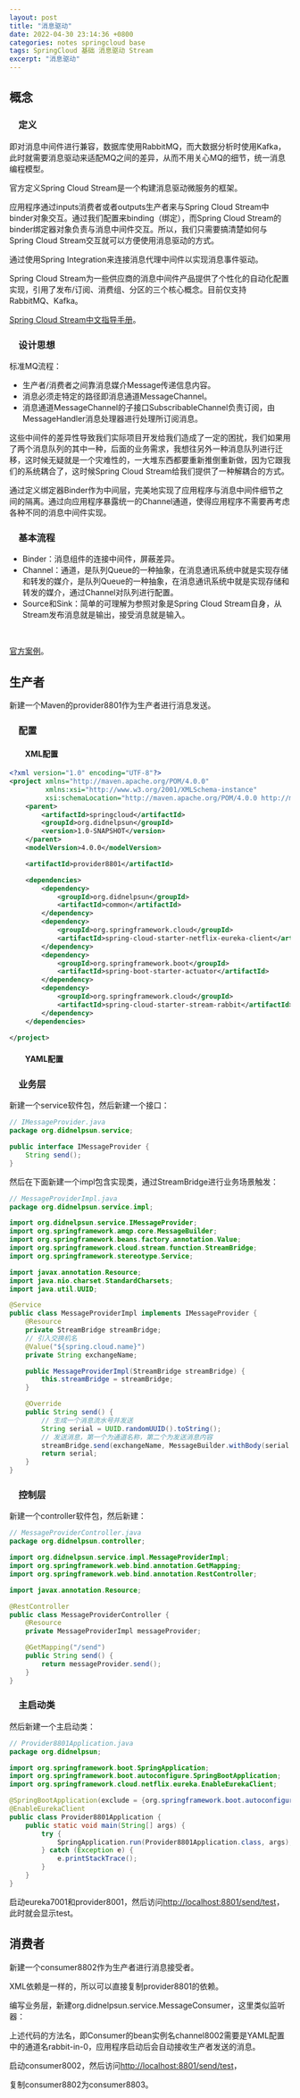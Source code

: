 ```yaml
---
layout: post
title: "消息驱动"
date: 2022-04-30 23:14:36 +0800
categories: notes springcloud base
tags: SpringCloud 基础 消息驱动 Stream
excerpt: "消息驱动"
---
```


## 概念

### &emsp;定义

即对消息中间件进行兼容，数据库使用RabbitMQ，而大数据分析时使用Kafka，此时就需要消息驱动来适配MQ之间的差异，从而不用关心MQ的细节，统一消息编程模型。

官方定义Spring Cloud Stream是一个构建消息驱动微服务的框架。

应用程序通过inputs消费者或者outputs生产者来与Spring Cloud Stream中binder对象交互。通过我们配置来binding（绑定），而Spring Cloud Stream的binder绑定器对象负责与消息中间件交互。所以，我们只需要搞清楚如何与Spring Cloud Stream交互就可以方便使用消息驱动的方式。

通过使用Spring Integration来连接消息代理中间件以实现消息事件驱动。

Spring Cloud Stream为一些供应商的消息中间件产品提供了个性化的自动化配置实现，引用了发布/订阅、消费组、分区的三个核心概念。目前仅支持RabbitMQ、Kafka。

[Spring Cloud Stream中文指导手册](https://m.wang1314.com/doc/webapp/topic/20971999.html)。

### &emsp;设计思想

标准MQ流程：

+ 生产者/消费者之间靠消息媒介Message传递信息内容。
+ 消息必须走特定的路径即消息通道MessageChannel。
+ 消息通道MessageChannel的子接口SubscribableChannel负责订阅，由MessageHandler消息处理器进行处理所订阅消息。

这些中间件的差异性导致我们实际项目开发给我们造成了一定的困扰，我们如果用了两个消息队列的其中一种，后面的业务需求，我想往另外一种消息队列进行迁移，这时候无疑就是一个灾难性的，一大堆东西都要重新推倒重新做，因为它跟我们的系统耦合了，这时候Spring Cloud Stream给我们提供了一种解耦合的方式。

通过定义绑定器Binder作为中间层，完美地实现了应用程序与消息中间件细节之间的隔离。通过向应用程序暴露统一的Channel通道，使得应用程序不需要再考虑各种不同的消息中间件实现。

### &emsp;基本流程

+ Binder：消息组件的连接中间件，屏蔽差异。
+ Channel：通道，是队列Queue的一种抽象，在消息通讯系统中就是实现存储和转发的媒介，是队列Queue的一种抽象，在消息通讯系统中就是实现存储和转发的媒介，通过Channel对队列进行配置。
+ Source和Sink：简单的可理解为参照对象是Spring Cloud Stream自身，从Stream发布消息就是输出，接受消息就是输入。

&emsp;

[官方案例](https://github.com/spring-cloud/spring-cloud-stream-samples)。

## 生产者

新建一个Maven的provider8801作为生产者进行消息发送。

### &emsp;配置

#### &emsp;&emsp;XML配置

```xml
<?xml version="1.0" encoding="UTF-8"?>
<project xmlns="http://maven.apache.org/POM/4.0.0"
         xmlns:xsi="http://www.w3.org/2001/XMLSchema-instance"
         xsi:schemaLocation="http://maven.apache.org/POM/4.0.0 http://maven.apache.org/xsd/maven-4.0.0.xsd">
    <parent>
        <artifactId>springcloud</artifactId>
        <groupId>org.didnelpsun</groupId>
        <version>1.0-SNAPSHOT</version>
    </parent>
    <modelVersion>4.0.0</modelVersion>

    <artifactId>provider8801</artifactId>

    <dependencies>
        <dependency>
            <groupId>org.didnelpsun</groupId>
            <artifactId>common</artifactId>
        </dependency>
        <dependency>
            <groupId>org.springframework.cloud</groupId>
            <artifactId>spring-cloud-starter-netflix-eureka-client</artifactId>
        </dependency>
        <dependency>
            <groupId>org.springframework.boot</groupId>
            <artifactId>spring-boot-starter-actuator</artifactId>
        </dependency>
        <dependency>
            <groupId>org.springframework.cloud</groupId>
            <artifactId>spring-cloud-starter-stream-rabbit</artifactId>
        </dependency>
    </dependencies>

</project>
```

#### &emsp;&emsp;YAML配置



### &emsp;业务层

新建一个service软件包，然后新建一个接口：

```java
// IMessageProvider.java
package org.didnelpsun.service;

public interface IMessageProvider {
    String send();
}
```

然后在下面新建一个impl包含实现类，通过StreamBridge进行业务场景触发：

```java
// MessageProviderImpl.java
package org.didnelpsun.service.impl;

import org.didnelpsun.service.IMessageProvider;
import org.springframework.amqp.core.MessageBuilder;
import org.springframework.beans.factory.annotation.Value;
import org.springframework.cloud.stream.function.StreamBridge;
import org.springframework.stereotype.Service;

import javax.annotation.Resource;
import java.nio.charset.StandardCharsets;
import java.util.UUID;

@Service
public class MessageProviderImpl implements IMessageProvider {
    @Resource
    private StreamBridge streamBridge;
    // 引入交换机名
    @Value("${spring.cloud.name}")
    private String exchangeName;

    public MessageProviderImpl(StreamBridge streamBridge) {
        this.streamBridge = streamBridge;
    }

    @Override
    public String send() {
        // 生成一个消息流水号并发送
        String serial = UUID.randomUUID().toString();
        // 发送消息，第一个为通道名称，第二个为发送消息内容
        streamBridge.send(exchangeName, MessageBuilder.withBody(serial.getBytes(StandardCharsets.UTF_8)).build());
        return serial;
    }
}
```

### &emsp;控制层

新建一个controller软件包，然后新建：

```java
// MessageProviderController.java
package org.didnelpsun.controller;

import org.didnelpsun.service.impl.MessageProviderImpl;
import org.springframework.web.bind.annotation.GetMapping;
import org.springframework.web.bind.annotation.RestController;

import javax.annotation.Resource;

@RestController
public class MessageProviderController {
    @Resource
    private MessageProviderImpl messageProvider;

    @GetMapping("/send")
    public String send() {
        return messageProvider.send();
    }
}
```

### &emsp;主启动类

然后新建一个主启动类：

```java
// Provider8801Application.java
package org.didnelpsun;

import org.springframework.boot.SpringApplication;
import org.springframework.boot.autoconfigure.SpringBootApplication;
import org.springframework.cloud.netflix.eureka.EnableEurekaClient;

@SpringBootApplication(exclude = {org.springframework.boot.autoconfigure.gson.GsonAutoConfiguration.class})
@EnableEurekaClient
public class Provider8801Application {
    public static void main(String[] args) {
        try {
            SpringApplication.run(Provider8801Application.class, args);
        } catch (Exception e) {
            e.printStackTrace();
        }
    }
}
```

启动eureka7001和provider8001，然后访问<http://localhost:8801/send/test>，此时就会显示test。

## 消费者

新建一个consumer8802作为生产者进行消息接受者。

XML依赖是一样的，所以可以直接复制provider8801的依赖。

编写业务层，新建org.didnelpsun.service.MessageConsumer，这里类似监听器：

上述代码的方法名，即Consumer的bean实例名channel8002需要是YAML配置中的通道名rabbit-in-0，应用程序启动后会自动接收生产者发送的消息。

启动consumer8002，然后访问<http://localhost:8801/send/test>，

复制consumer8802为consumer8803。
